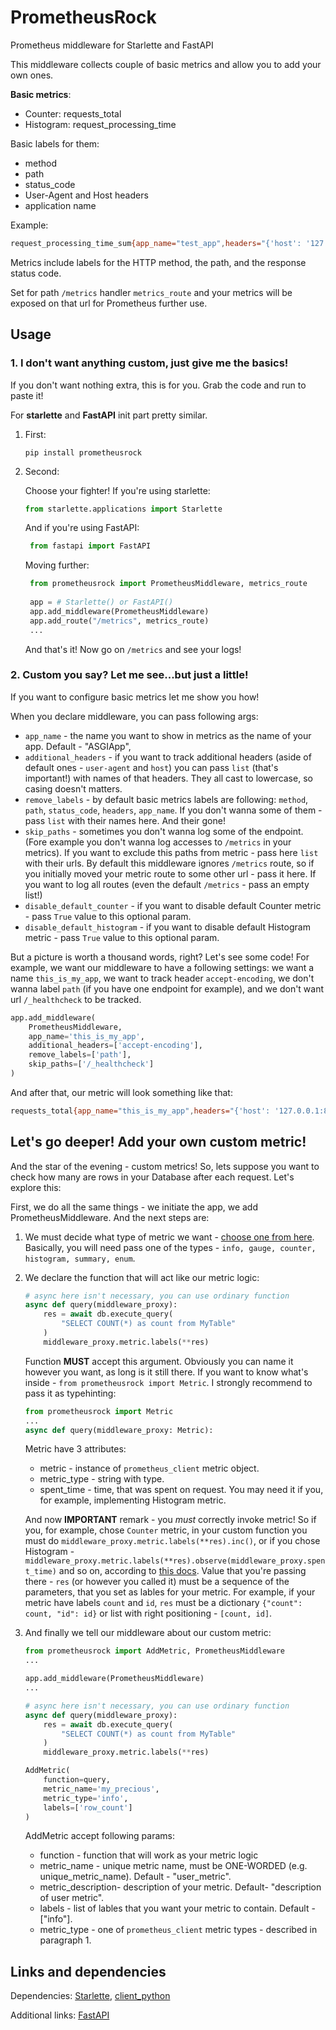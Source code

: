 # PrometheusRock
Prometheus middleware for Starlette and FastAPI

This middleware collects couple of basic metrics and allow you to add your own ones.

**Basic metrics**:
* Counter: requests_total
* Histogram: request_processing_time


Basic labels for them:
* method
* path
* status_code
* User-Agent and Host headers 
* application name

Example:  
```sh
request_processing_time_sum{app_name="test_app",headers="{'host': '127.0.0.1:8020', 'user-agent': 'Mozilla/5.0 (X11; Ubuntu; Linux x86_64; rv:81.0) Gecko/20100101 Firefox/81.0'}",path="/test",status_code="200"} 0.00036406517028808594
```

Metrics include labels for the HTTP method, the path, and the response status code.

Set for path `/metrics` handler `metrics_route` and your metrics will be exposed on that url for Prometheus further use.

## Usage

### 1. I don't want anything custom, just give me the basics!
If you don't want nothing extra, this is for you. Grab the code and run to paste it!

For **starlette** and **FastAPI** init part pretty similar.

1. First:
    ```
    pip install prometheusrock
    ```
2. Second:

    Choose your fighter!
    If you're using starlette:
    ```python
    from starlette.applications import Starlette
   ```
   And if you're using FastAPI:
   ```python
    from fastapi import FastAPI
   ```
   Moving further:
   ```python
    from prometheusrock import PrometheusMiddleware, metrics_route
    
    app = # Starlette() or FastAPI()
    app.add_middleware(PrometheusMiddleware)
    app.add_route("/metrics", metrics_route)
    ...
    ```
    
    And that's it! Now go on `/metrics` and see your logs!
    
### 2. Custom you say? Let me see...but just a little!
If you want to configure basic metrics let me show you how!

When you declare middleware, you can pass following args:
* `app_name` - the name you want to show in metrics as the name of your app. Default - "ASGIApp",
* `additional_headers` - if you want to track additional headers (aside of default ones - `user-agent` and `host`)
you can pass `list` (that's important!) with names of that headers. They all cast to lowercase, so casing doesn't matters.
* `remove_labels` - by default basic metrics labels are following: `method`, `path`, `status_code`, `headers`, `app_name`.
If you don't wanna some of them - pass `list` with their names here. And their gone!
* `skip_paths` - sometimes you don't wanna log some of the endpoint. 
(Fore example you don't wanna log accesses to `/metrics` in your metrics).
If you want to exclude this paths from metric - pass here `list` with their urls.
By default this middleware ignores `/metrics` route, 
so if you initially moved your metric route to some other url - pass it here.
If you want to log all routes (even the default `/metrics` - pass an empty list!)
* `disable_default_counter` - if you want to disable default Counter metric - pass `True` value to this optional param.
* `disable_default_histogram` - if you want to disable default Histogram metric - pass `True` value to this optional param.


But a picture is worth a thousand words, right? Let's see some code!
For example, we want our middleware to have a following settings:
we want a name `this_is_my_app`, we want to track header `accept-encoding`, we don't wanna label `path` (if you have one endpoint for example),
and we don't want url `/_healthcheck` to be tracked.
```python
app.add_middleware(
    PrometheusMiddleware,
    app_name='this_is_my_app',
    additional_headers=['accept-encoding'],
    remove_labels=['path'],
    skip_paths=['/_healthcheck']
)
```

And after that, our metric will look something like that:
```sh
requests_total{app_name="this_is_my_app",headers="{'host': '127.0.0.1:8000', 'user-agent': 'Mozilla/5.0 (X11; Ubuntu; Linux x86_64; rv:81.0) Gecko/20100101 Firefox/81.0', 'accept-encoding': 'gzip, deflate'}",method="GET",status_code="200"} 1.0
```

## Let's go deeper! Add your own custom metric!

And the star of the evening - custom metrics!
So, lets suppose you want to check how many are rows in your Database after each request. Let's explore this:

First, we do all the same things - we initiate the app, we add PrometheusMiddleware.
And the next steps are:
1. We must decide what type of metric we want - [choose one from here](https://github.com/prometheus/client_python). Basically, you will need pass one of the types - `info, gauge, counter, histogram, summary, enum`.
2. We declare the function that will act like our metric logic:
    ```python
   # async here isn't necessary, you can use ordinary function
    async def query(middleware_proxy):
        res = await db.execute_query(
            "SELECT COUNT(*) as count from MyTable"
        )
        middleware_proxy.metric.labels(**res)
    ```
   Function **MUST** accept this argument. Obviously you can name it however you want,
   as long is it still there. If you want to know what's inside - 
   `from prometheusrock import Metric`. I strongly recommend to pass it as typehinting:
   ```python
   from prometheusrock import Metric
   ...
   async def query(middleware_proxy: Metric):
    ```
   Metric have 3 attributes:
   * metric - instance of `prometheus_client` metric object.
   * metric_type - string with type.
   * spent_time - time, that was spent on request. You may need it if you, for example, implementing Histogram metric.
   
   And now **IMPORTANT** remark - you *must* correctly invoke metric! 
   So if you, for example, chose `Counter` metric, in your custom function you must do `middleware_proxy.metric.labels(**res).inc()`,
   or if you chose Histogram - `middleware_proxy.metric.labels(**res).observe(middleware_proxy.spent_time)` and so on,
   according to [this docs](https://github.com/prometheus/client_python).
   Value that you're passing there - `res` (or however you called it) must be a sequence of the parameters, 
   that you set as lables for your metric. For example, if your metric have labels `count` and `id`, `res` must be
   a dictionary `{"count": count, "id": id}` or list with right positioning - `[count, id]`.
   
3. And finally we tell our middleware about our custom metric:
    ```python
    from prometheusrock import AddMetric, PrometheusMiddleware
    ...
    
    app.add_middleware(PrometheusMiddleware)
    ...
    
   # async here isn't necessary, you can use ordinary function
    async def query(middleware_proxy):
        res = await db.execute_query(
            "SELECT COUNT(*) as count from MyTable"
        )
        middleware_proxy.metric.labels(**res)
   
    AddMetric(
        function=query,  
        metric_name='my_precious', 
        metric_type='info',  
        labels=['row_count']
    )
    ```
    AddMetric accept following params:
    * function - function that will work as your metric logic
    * metric_name - unique metric name, must be ONE-WORDED (e.g. unique_metric_name). Default - "user_metric".
    * metric_description- description of your metric. Default- "description of user metric".
    * labels - list of lables that you want your metric to contain. Default - ["info"].
    * metric_type - one of `prometheus_client` metric types - described in paragraph 1.
    
## Links and dependencies

Dependencies:
[Starlette](https://github.com/encode/starlette), 
[client_python](https://github.com/prometheus/client_python)

Additional links:
[FastAPI](https://github.com/tiangolo/fastapi)

